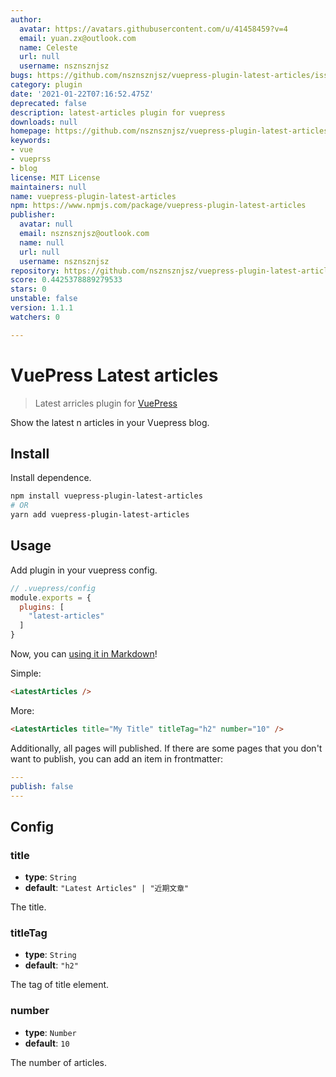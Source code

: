 ```yaml
---
author:
  avatar: https://avatars.githubusercontent.com/u/41458459?v=4
  email: yuan.zx@outlook.com
  name: Celeste
  url: null
  username: nsznsznjsz
bugs: https://github.com/nsznsznjsz/vuepress-plugin-latest-articles/issues/new
category: plugin
date: '2021-01-22T07:16:52.475Z'
deprecated: false
description: latest-articles plugin for vuepress
downloads: null
homepage: https://github.com/nsznsznjsz/vuepress-plugin-latest-articles#readme
keywords:
- vue
- vueprss
- blog
license: MIT License
maintainers: null
name: vuepress-plugin-latest-articles
npm: https://www.npmjs.com/package/vuepress-plugin-latest-articles
publisher:
  avatar: null
  email: nsznsznjsz@outlook.com
  name: null
  url: null
  username: nsznsznjsz
repository: https://github.com/nsznsznjsz/vuepress-plugin-latest-articles
score: 0.4425378889279533
stars: 0
unstable: false
version: 1.1.1
watchers: 0

---
```


# VuePress Latest articles

> Latest arricles plugin for [VuePress](https://github.com/vuejs/vuepress)

Show the latest n articles in your Vuepress blog.

## Install

Install dependence.

```bash
npm install vuepress-plugin-latest-articles
# OR
yarn add vuepress-plugin-latest-articles
```

## Usage

Add plugin in your vuepress config.

```js
// .vuepress/config
module.exports = {
  plugins: [
    "latest-articles"
  ]
}
```

Now, you can [using it in Markdown](https://vuepress.vuejs.org/guide/using-vue.html)!

Simple:
```html
<LatestArticles />
```

More:
```html
<LatestArticles title="My Title" titleTag="h2" number="10" />
```

Additionally, all pages will published. If there are some pages that you don't want to publish, you can add an item in frontmatter:
```yaml
---
publish: false
---
``` 

## Config

### title

- **type**: `String`
- **default**: `"Latest Articles" | "近期文章"`

The title.

### titleTag

- **type**: `String`
- **default**: `"h2"`

The tag of title element.

### number

- **type**: `Number`
- **default**: `10`

The number of articles.
